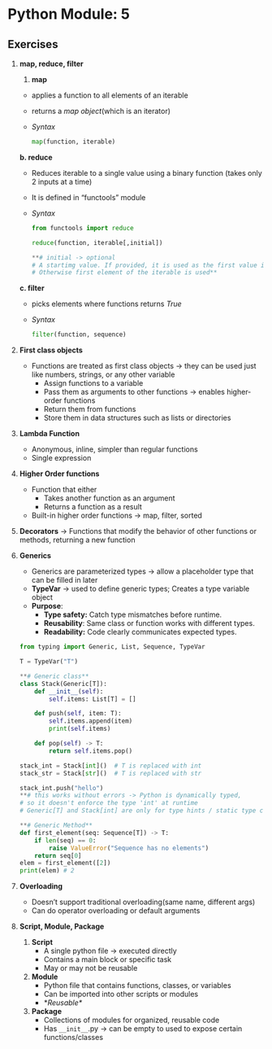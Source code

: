 # Python Module: 5

## Exercises

1. **map, reduce, filter**
    1. **map**
    - applies a function to all elements of an iterable
    - returns a *map object*(which is an iterator)
    - *Syntax*
        
        ```python
        map(function, iterable)
        ```
        
    
    **b. reduce** 
    
    - Reduces iterable to a single value using a binary function (takes only 2 inputs at a time)
    - It is defined in “functools” module
    - *Syntax*
        
        ```python
        from functools import reduce
        
        reduce(function, iterable[,initial])
        
        **# initial -> optional
        # A startimg value. If provided, it is used as the first value in the reduction
        # Otherwise first element of the iterable is used**
        ```
        
    
    **c. filter** 
    
    - picks elements where functions returns *True*
    - *Syntax*
        
        ```python
        filter(function, sequence)
        ```
        
2. **First class objects** 
    - Functions are treated as first class objects → they can be used just like numbers, strings, or any other variable
        - Assign functions to a variable
        - Pass them as arguments to other functions → enables higher-order functions
        - Return them from functions
        - Store them in data structures such as lists or directories
3. **Lambda Function**
    - Anonymous, inline, simpler than regular functions
    - Single expression
4. **Higher Order functions**
    - Function that either
        - Takes another function as an argument
        - Returns a function as a result
    - Built-in higher order functions → map, filter, sorted
5. **Decorators** → Functions that modify the behavior of other functions or methods, returning a new function
6. **Generics**
    - Generics are parameterized types → allow a placeholder type that can be filled in later
    - **TypeVar** → used to define generic types; Creates a type variable object
    - **Purpose**:
        - **Type safety:** Catch type mismatches before runtime.
        - **Reusability**: Same class or function works with different types.
        - **Readability:** Code clearly communicates expected types.
    
    ```python
    from typing import Generic, List, Sequence, TypeVar
    
    T = TypeVar("T")
    
    **# Generic class**
    class Stack(Generic[T]):
        def __init__(self):
            self.items: List[T] = []
    
        def push(self, item: T):
            self.items.append(item)
            print(self.items)
    
        def pop(self) -> T:
            return self.items.pop()
    
    stack_int = Stack[int]()  # T is replaced with int
    stack_str = Stack[str]()  # T is replaced with str
    
    stack_int.push("hello")
    **# this works without errors -> Python is dynamically typed,
    # so it doesn't enforce the type 'int' at runtime
    # Generic[T] and Stack[int] are only for type hints / static type checking, not for runtime enforcement**
    
    **# Generic Method**
    def first_element(seq: Sequence[T]) -> T:
        if len(seq) == 0:
            raise ValueError("Sequence has no elements")
        return seq[0]
    elem = first_element([2])
    print(elem) # 2
    ```
    

1. **Overloading**
    - Doesn’t support traditional overloading(same name, different args)
    - Can do operator overloading or default arguments
2. **Script, Module, Package**
    1. **Script**
        - A single python file → executed directly
        - Contains a main block or specific task
        - May or may not be reusable
    2. **Module**
        - Python file that contains functions, classes, or variables
        - Can be imported into other scripts or modules
        - **Reusable\**
    3. **Package**
        - Collections of modules for organized, reusable code
        - Has `__init__`.py → can be empty to used to expose certain functions/classes
